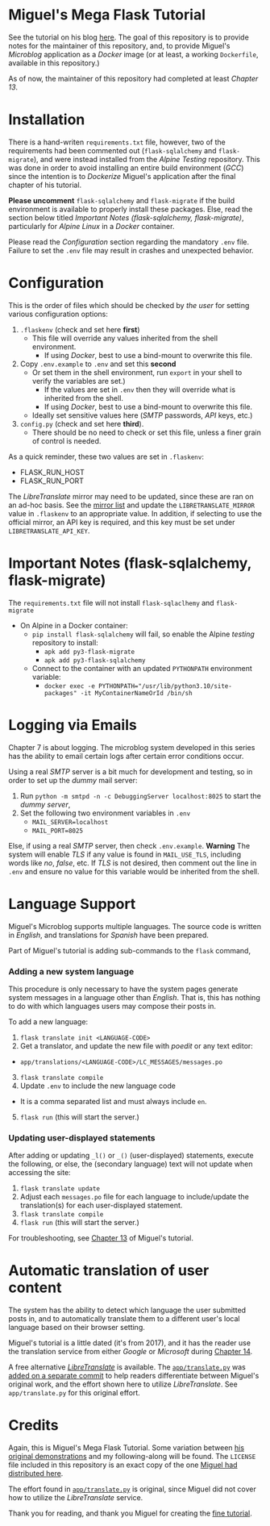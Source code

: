 # Miguel's Mega Flask Tutorial
See the tutorial on his blog [here](https://blog.miguelgrinberg.com/post/the-flask-mega-tutorial-part-i-hello-world).  The goal of this repository is to provide notes for the maintainer of this repository, and, to provide Miguel's *Microblog* application as a *Docker* image (or at least, a working `Dockerfile`, available in this repository.)

As of now, the maintainer of this repository had completed at least *Chapter 13*.

# Installation
There is a hand-writen `requirements.txt` file, however, two of the requirements had been commented out (`flask-sqlalchemy` and `flask-migrate`), and were instead installed from the *Alpine* *Testing* repository.  This was done in order to avoid installing an entire build environment (*GCC*) since the intention is to *Dockerize* Miguel's application after the final chapter of his tutorial.

**Please uncomment** `flask-sqlalchemy` and `flask-migrate` if the build environment is available to properly install these packages.  Else, read the section below titled *Important Notes (flask-sqlalchemy, flask-migrate)*, particularly for *Alpine Linux* in a *Docker* container.

Please read the *Configuration* section regarding the mandatory `.env` file.  Failure to set the `.env` file may result in crashes and unexpected behavior.

# Configuration
This is the order of files which should be checked by *the user* for setting various configuration options:
1. `.flaskenv` (check and set here **first**)
	- This file will override any values inherited from the shell environment.
		- If using *Docker*, best to use a bind-mount to overwrite this file.
2. Copy `.env.example` to `.env` and set this **second** 
	* Or set them in the shell environment, run `export` in your shell to verify the variables are set.)
		- If the values are set in `.env` then they will override what is inherited from the shell.
		- If using *Docker*, best to use a bind-mount to overwrite this file.
	- Ideally set sensitive values here (*SMTP* passwords, *API* keys, etc.)
3. `config.py` (check and set here **third**).
	- There should be no need to check or set this file, unless a finer grain of control is needed.

As a quick reminder, these two values are set in `.flaskenv`:
- FLASK_RUN_HOST
- FLASK_RUN_PORT

The *LibreTranslate* mirror may need to be updated, since these are ran on an ad-hoc basis.  See the [mirror list](https://github.com/LibreTranslate/LibreTranslate#mirrors) and update the `LIBRETRANSLATE_MIRROR` value in `.flaskenv` to an appropriate value.  In addition, if selecting to use the official mirror, an API key is required, and this key must be set under `LIBRETRANSLATE_API_KEY`.

# Important Notes (flask-sqlalchemy, flask-migrate)
The `requirements.txt` file will not install `flask-sqlaclhemy` and `flask-migrate`
- On Alpine in a Docker container:
	- `pip install flask-sqlalchemy` will fail, so enable the Alpine *testing* repository to install:
		- `apk add py3-flask-migrate`
		- `apk add py3-flask-sqlalchemy`
	- Connect to the container with an updated `PYTHONPATH` environment variable:
		- `docker exec -e PYTHONPATH="/usr/lib/python3.10/site-packages" -it MyContainerNameOrId /bin/sh`

# Logging via Emails
Chapter 7 is about logging.  The microblog system developed in this series has the ability to email certain logs after certain error conditions occur.  

Using a real *SMTP* server is a bit much for development and testing, so in order to set up the *dummy* mail server:

1. Run `python -m smtpd -n -c DebuggingServer localhost:8025` to start the *dummy server*,
2. Set the following two environment variables in `.env`
	- `MAIL_SERVER=localhost`
	- `MAIL_PORT=8025`

Else, if using a real *SMTP* server, then check `.env.example`.  **Warning** The system will enable *TLS* if any value is found in `MAIL_USE_TLS`, including words like *no*, *false*, etc.  If *TLS* is not desired, then comment out the line in `.env` and ensure no value for this variable would be inherited from the shell.

# Language Support
Miguel's Microblog supports multiple languages.  The source code is written in *English*, and translations for *Spanish* have been prepared. 

Part of Miguel's tutorial is adding sub-commands to the `flask` command, 

### Adding a new system language
This procedure is only necessary to have the system pages generate system messages in a language other than *English*.  That is, this has nothing to do with which languages users may compose their posts in.

To add a new language:
1. `flask translate init <LANGUAGE-CODE>`
2. Get a translator, and update the new file with *poedit* or any text editor:
- `app/translations/<LANGUAGE-CODE>/LC_MESSAGES/messages.po`
3. `flask translate compile`
4. Update `.env` to include the new language code
- It is a comma separated list and must always include `en`. 
5. `flask run` (this will start the server.)

### Updating user-displayed statements
After adding or updating `_l()` or `_()` (user-displayed) statements, execute the following, or else, the (secondary language) text will not update when accessing the site:
1. `flask translate update`
2. Adjust each `messages.po` file for each language to include/update the translation(s) for each user-displayed statement.
3. `flask translate compile`
4. `flask run` (this will start the server.)

For troubleshooting, see [Chapter 13](https://blog.miguelgrinberg.com/post/the-flask-mega-tutorial-part-xiii-i18n-and-l10n) of Miguel's tutorial.

# Automatic translation of user content
The system has the ability to detect which language the user submitted posts in, and to automatically translate them to a different user's local language based on their browser setting.

Miguel's tutorial is a little dated (it's from 2017), and it has the reader use the translation service from either *Google* or *Microsoft* during [Chapter 14](https://blog.miguelgrinberg.com/post/the-flask-mega-tutorial-part-xiv-ajax).  

A free alternative [*LibreTranslate*](https://libretranslate.com/) is available.  The [`app/translate.py`](https://github.com/ultasun/miguel_mega_flask/blob/master/app/translate.py) was [added on a separate commit](https://github.com/ultasun/miguel_mega_flask/commit/84f92299301743c7f827cdbd221a3e5f2c8a24ff) to help readers differentiate between Miguel's original work, and the effort shown here to utilize *LibreTranslate*.  See `app/translate.py` for this original effort.

# Credits
Again, this is Miguel's Mega Flask Tutorial.  Some variation between [his original demonstrations](https://github.com/miguelgrinberg/microblog) and my following-along will be found.  The `LICENSE` file included in this repository is an exact copy of the one [Miguel had distributed here](https://raw.githubusercontent.com/miguelgrinberg/microblog/v0.13/LICENSE).

The effort found in [`app/translate.py`](https://github.com/ultasun/miguel_mega_flask/blob/master/app/translate.py) is original, since Miguel did not cover how to utilize the *LibreTranslate* service.

Thank you for reading, and thank you Miguel for creating the [fine tutorial](https://blog.miguelgrinberg.com/post/the-flask-mega-tutorial-part-i-hello-world). 


